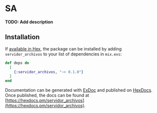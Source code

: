 # SA

**TODO: Add description**

## Installation

If [available in Hex](https://hex.pm/docs/publish), the package can be installed
by adding `servidor_archivos` to your list of dependencies in `mix.exs`:

```elixir
def deps do
  [
    {:servidor_archivos, "~> 0.1.0"}
  ]
end
```

Documentation can be generated with [ExDoc](https://github.com/elixir-lang/ex_doc)
and published on [HexDocs](https://hexdocs.pm). Once published, the docs can
be found at [https://hexdocs.pm/servidor_archivos](https://hexdocs.pm/servidor_archivos).

